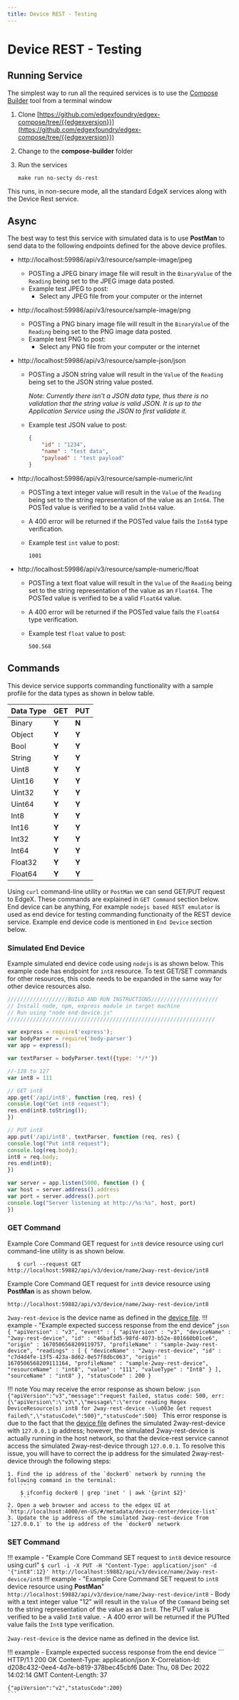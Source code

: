 ```yaml
---
title: Device REST - Testing
---
```


# Device REST - Testing

## Running Service

The simplest way to run all the required services is to use the [Compose Builder](https://github.com/edgexfoundry/edgex-compose/tree/{{edgexversion}}/compose-builder) tool from a terminal window

1. Clone [https://github.com/edgexfoundry/edgex-compose/tree/{{edgexversion}}](https://github.com/edgexfoundry/edgex-compose/tree/{{edgexversion}})

2. Change to the **compose-builder** folder

3. Run the services
    ```
    make run no-secty ds-rest
    ```

This runs, in non-secure mode, all the standard EdgeX services along with the Device Rest service.

## Async

The best way to test this service with simulated data is to use **PostMan** to send data to the following endpoints defined for the above device profiles.

- http://localhost:59986/api/v3/resource/sample-image/jpeg

    - POSTing a JPEG binary image file will result in the `BinaryValue` of the `Reading` being set to the JPEG image data posted.
    - Example test JPEG to post:
        - Select any JPEG file from your computer or the internet

- http://localhost:59986/api/v3/resource/sample-image/png

    - POSTing a PNG binary image file will result in the `BinaryValue` of the `Reading` being set to the PNG image data posted.
    - Example test PNG to post:
        - Select any PNG file from your computer or the internet

- http://localhost:59986/api/v3/resource/sample-json/json

    - POSTing a JSON string value will result in the  `Value` of the `Reading` being set to the JSON string value posted.

      *Note: Currently there isn't a JSON data type, thus there is no validation that the string value is valid JSON. It is up to the Application Service using the JSON to first validate it.*

    - Example test JSON value to post:

      ```json
      {
          "id" : "1234",
          "name" : "test data",
          "payload" : "test payload"
      }
      ```

- http://localhost:59986/api/v3/resource/sample-numeric/int
    - POSTing a text integer value will result in the  `Value` of the `Reading` being set to the string representation of the value as an `Int64`. The POSTed value is verified to be a valid `Int64` value.

    - A 400 error will be returned if the POSTed value fails the `Int64` type verification.

    - Example test `int` value to post:

      ```
      1001
      ```

- http://localhost:59986/api/v3/resource/sample-numeric/float
    - POSTing a text float value will result in the  `Value` of the `Reading` being set to the string representation of the value as an `Float64`. The POSTed value is verified to be a valid `Float64` value.

    - A 400 error will be returned if the POSTed value fails the `Float64` type verification.

    - Example test `float` value to post:

      ```
      500.568
      ```

## Commands

This device service supports commanding functionality with a sample profile for the data types as shown in below table.

| Data Type | GET   | PUT   |
|-----------|-------|-------|
| Binary    | **Y** | **N** |
| Object    | **Y** | **Y** |
| Bool      | **Y** | **Y** |
| String    | **Y** | **Y** |
| Uint8     | **Y** | **Y** |
| Uint16    | **Y** | **Y** |
| Uint32    | **Y** | **Y** |
| Uint64    | **Y** | **Y** |
| Int8	     | **Y** | **Y** |
| Int16     | **Y** | **Y** |
| Int32     | **Y** | **Y** |
| Int64     | **Y** | **Y** |
| Float32   | **Y** | **Y** |
| Float64   | **Y** | **Y** |

Using `curl` command-line utility or `PostMan` we can send GET/PUT request to EdgeX. 
These commands are explained in `GET Command` section below. End device can be anything, For example `nodejs based REST emulator` is used as end device for testing commanding functionaity of the REST device service. Example end device code is mentioned in `End Device` section below.

### Simulated End Device

Example simulated end device code using `nodejs` is as shown below. 
This example code has endpoint for `int8` resource. 
To test GET/SET commands for other resources, this code needs to be expanded in the same way for other device resources also.

```js
///////////////////BUILD AND RUN INSTRUCTIONS/////////////////////
// Install node, npm, express module in target machine
// Run using "node end-device.js"
/////////////////////////////////////////////////////////////////

var express = require('express');
var bodyParser = require('body-parser')
var app = express();

var textParser = bodyParser.text({type: '*/*'})

//-128 to 127
var int8 = 111

// GET int8
app.get('/api/int8', function (req, res) {
console.log("Get int8 request");
res.end(int8.toString());
})

// PUT int8
app.put('/api/int8', textParser, function (req, res) {
console.log("Put int8 request");
console.log(req.body);
int8 = req.body;
res.end(int8);
})

var server = app.listen(5000, function () {
var host = server.address().address
var port = server.address().port
console.log("Server listening at http://%s:%s", host, port)
})
```

### GET Command

Example Core Command GET request for `int8` device resource using curl command-line utility is as shown below.
```
   $ curl --request GET http://localhost:59882/api/v3/device/name/2way-rest-device/int8
```
Example Core Command GET request for `int8` device resource using **PostMan** is as shown below.
```
http://localhost:59882/api/v3/device/name/2way-rest-device/int8
```

`2way-rest-device` is the device name as defined in the [device file](https://github.com/edgexfoundry/device-rest-go/blob/main/cmd/res/devices/sample-devices.yaml).
!!! example - "Example expected success response from the end device"
    ```json
       {
       "apiVersion" : "v3",
       "event" : {
          "apiVersion" : "v3",
          "deviceName" : "2way-rest-device",
          "id" : "46baf3d5-98fd-4073-b52e-801660b01ce6",
          "origin" : 1670506568209119757,
          "profileName" : "sample-2way-rest-device",
          "readings" : [
             {
                "deviceName" : "2way-rest-device",
                "id" : "c7d4d4fe-13f5-423a-8d62-0e57f8dbc063",
                "origin" : 1670506568209111164,
                "profileName" : "sample-2way-rest-device",
                "resourceName" : "int8",
                "value" : "111",
                "valueType" : "Int8"
             }
          ],
          "sourceName" : "int8"
       },
       "statusCode" : 200
       } 
    ```

!!! note
    You may receive the error response as shown below:
    ```json
    {"apiVersion":"v3","message":"request failed, status code: 500, err: {\"apiVersion\":\"v3\",\"message\":\"error reading Regex DeviceResource(s) int8 for 2way-rest-device -\\u003e Get request failed\",\"statusCode\":500}","statusCode":500}
    ```
    This error response is due to the fact that the [device file](https://github.com/edgexfoundry/device-rest-go/blob/main/cmd/res/devices/sample-devices.yaml) defines the simulated 2way-rest-device with `127.0.0.1` ip address; however, the simulated 2way-rest-device is actually running in the host network, so that the device-rest service cannot access the simulated 2way-rest-device through `127.0.0.1`. 
    To resolve this issue, you will have to correct the ip address for the simulated 2way-rest-device through the following steps:

    1. Find the ip address of the `docker0` network by running the following command in the terminal:
        ```
        $ ifconfig docker0 | grep 'inet ' | awk '{print $2}'        
        ```
    2. Open a web browser and access to the edgex UI at `http://localhost:4000/en-US/#/metadata/device-center/device-list`
    3. Update the ip address of the simulated 2way-rest-device from `127.0.0.1` to the ip address of the `docker0` network

### SET Command

!!! example - "Example Core Command SET request to `int8` device resource using curl"
    ```
    $ curl -i -X PUT -H "Content-Type: application/json" -d '{"int8":12}' http://localhost:59882/api/v3/device/name/2way-rest-device/int8
    ```
!!! example - "Example Core Command SET request to `int8` device resource using **PostMan**"
    ```
    http://localhost:59882/api/v3/device/name/2way-rest-device/int8
    ```
    - Body with a text integer value "12" will result in the  `Value` of the `Command` being set to the string representation of the value as an `Int8`. The PUT value is verified to be a valid `Int8` value.
    - A 400 error will be returned if the PUTted value fails the `Int8` type verification.

`2way-rest-device` is the device name as defined in the device list.

!!! example - Example expected success response from the end device
    ```
    HTTP/1.1 200 OK
    Content-Type: application/json
    X-Correlation-Id: d208c432-0ee4-4d7e-b819-378bec45cbf6
    Date: Thu, 08 Dec 2022 14:02:14 GMT
    Content-Length: 37
    
    {"apiVersion":"v2","statusCode":200}
    ```
